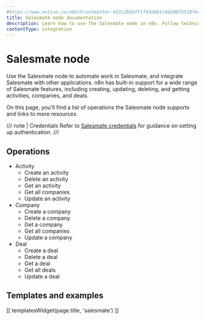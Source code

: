 ```yaml
---
#https://www.notion.so/n8n/Frontmatter-432c2b8dff1f43d4b1c8d20075510fe4
title: Salesmate node documentation
description: Learn how to use the Salesmate node in n8n. Follow technical documentation to integrate Salesmate node into your workflows.
contentType: integration
---
```


# Salesmate node

Use the Salesmate node to automate work in Salesmate, and integrate Salesmate with other applications. n8n has built-in support for a wide range of Salesmate features, including creating, updating, deleting, and getting activities, companies, and deals. 

On this page, you'll find a list of operations the Salesmate node supports and links to more resources.

/// note | Credentials
Refer to [Salesmate credentials](/integrations/builtin/credentials/salesmate/) for guidance on setting up authentication. 
///

## Operations

* Activity
    * Create an activity
    * Delete an activity
    * Get an activity
    * Get all companies
    * Update an activity
* Company
    * Create a company
    * Delete a company
    * Get a company
    * Get all companies
    * Update a company
* Deal
    * Create a deal
    * Delete a deal
    * Get a deal
    * Get all deals
    * Update a deal

## Templates and examples

<!-- see https://www.notion.so/n8n/Pull-in-templates-for-the-integrations-pages-37c716837b804d30a33b47475f6e3780 -->
[[ templatesWidget(page.title, 'salesmate') ]]
